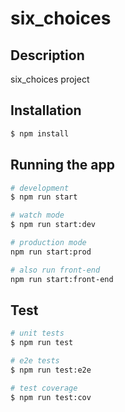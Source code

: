 # six_choices

## Description

six_choices project

## Installation

```bash
$ npm install
```

## Running the app

```bash
# development
$ npm run start

# watch mode
$ npm run start:dev

# production mode
npm run start:prod

# also run front-end
npm run start:front-end
```

## Test

```bash
# unit tests
$ npm run test

# e2e tests
$ npm run test:e2e

# test coverage
$ npm run test:cov
```
